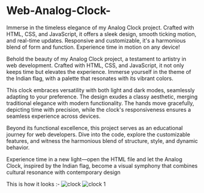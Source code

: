 # Web-Analog-Clock-
Immerse in the timeless elegance of my Analog Clock project. Crafted with HTML, CSS, and JavaScript, it offers a sleek design, smooth ticking motion, and real-time updates. Responsive and customizable, it's a harmonious blend of form and function. Experience time in motion on any device!

Behold the beauty of my Analog Clock project, a testament to artistry in web development. Crafted with HTML, CSS, and JavaScript, it not only keeps time but elevates the experience. Immerse yourself in the theme of the Indian flag, with a palette that resonates with its vibrant colors.

This clock embraces versatility with both light and dark modes, seamlessly adapting to your preference. The design exudes a classy aesthetic, merging traditional elegance with modern functionality. The hands move gracefully, depicting time with precision, while the clock's responsiveness ensures a seamless experience across devices.

Beyond its functional excellence, this project serves as an educational journey for web developers. Dive into the code, explore the customizable features, and witness the harmonious blend of structure, style, and dynamic behavior.

Experience time in a new light—open the HTML file and let the Analog Clock, inspired by the Indian flag, become a visual symphony that combines cultural resonance with contemporary design

This is how it looks :- 
![clock ](https://github.com/prajwalpmaske/Web-Analog-Clock-/assets/114854119/0b734a50-9274-44d4-ac1a-83c3d566fed5)
![clock 1](https://github.com/prajwalpmaske/Web-Analog-Clock-/assets/114854119/965957de-93b2-4c72-ba16-52bbeeecab1b)
